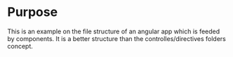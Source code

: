 # Purpose

This is an example on the file structure of an angular app which is feeded by components. It is a better structure than the controlles/directives folders concept.